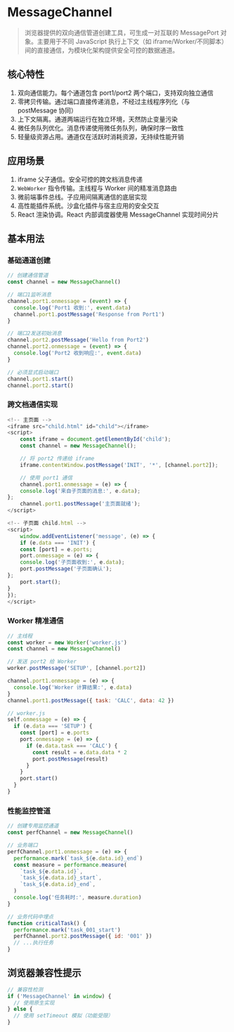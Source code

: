 # MessageChannel

> 浏览器提供的双向通信管道创建工具，可生成一对互联的 MessagePort 对象。主要用于不同 JavaScript 执行上下文（如
> iframe/Worker/不同脚本）间的直接通信，为模块化架构提供安全可控的数据通道。

## 核心特性

1. 双向通信能力。每个通道包含 port1/port2 两个端口，支持双向独立通信
2. 零拷贝传输。通过端口直接传递消息，不经过主线程序列化（与 postMessage 协同）
3. 上下文隔离。通道两端运行在独立环境，天然防止变量污染
4. 微任务队列优化。消息传递使用微任务队列，确保时序一致性
5. 轻量级资源占用。通道仅在活跃时消耗资源，无持续性能开销

## 应用场景

1. iframe 父子通信。安全可控的跨文档消息传递
2. `WebWorker` 指令传输。主线程与 Worker 间的精准消息路由
3. 微前端事件总线。子应用间隔离通信的底层实现
4. 高性能插件系统。沙盒化插件与宿主应用的安全交互
5. React 渲染协调。React 内部调度器使用 MessageChannel 实现时间分片

## 基本用法

### 基础通道创建

```js
// 创建通信管道
const channel = new MessageChannel()

// 端口1监听消息
channel.port1.onmessage = (event) => {
  console.log('Port1 收到:', event.data)
  channel.port1.postMessage('Response from Port1')
}

// 端口2发送初始消息
channel.port2.postMessage('Hello from Port2')
channel.port2.onmessage = (event) => {
  console.log('Port2 收到响应:', event.data)
}

// 必须显式启动端口
channel.port1.start()
channel.port2.start()
```

### 跨文档通信实现

```js
<!-- 主页面 -->
<iframe src="child.html" id="child"></iframe>
<script>
    const iframe = document.getElementById('child');
    const channel = new MessageChannel();

    // 将 port2 传递给 iframe
    iframe.contentWindow.postMessage('INIT', '*', [channel.port2]);

    // 使用 port1 通信
    channel.port1.onmessage = (e) => {
    console.log('来自子页面的消息:', e.data);
};
    channel.port1.postMessage('主页面就绪');
</script>

<!-- 子页面 child.html -->
<script>
    window.addEventListener('message', (e) => {
    if (e.data === 'INIT') {
    const [port] = e.ports;
    port.onmessage = (e) => {
    console.log('子页面收到:', e.data);
    port.postMessage('子页面确认');
};
    port.start();
}
});
</script>
```

### Worker 精准通信

```js
// 主线程
const worker = new Worker('worker.js')
const channel = new MessageChannel()

// 发送 port2 给 Worker
worker.postMessage('SETUP', [channel.port2])

channel.port1.onmessage = (e) => {
  console.log('Worker 计算结果:', e.data)
}
channel.port1.postMessage({ task: 'CALC', data: 42 })

// worker.js
self.onmessage = (e) => {
  if (e.data === 'SETUP') {
    const [port] = e.ports
    port.onmessage = (e) => {
      if (e.data.task === 'CALC') {
        const result = e.data.data * 2
        port.postMessage(result)
      }
    }
    port.start()
  }
}
```

### 性能监控管道

```js
// 创建专用监控通道
const perfChannel = new MessageChannel()

// 业务端口
perfChannel.port1.onmessage = (e) => {
  performance.mark(`task_${e.data.id}_end`)
  const measure = performance.measure(
    `task_${e.data.id}`,
    `task_${e.data.id}_start`,
    `task_${e.data.id}_end`,
  )
  console.log('任务耗时:', measure.duration)
}

// 业务代码中埋点
function criticalTask() {
  performance.mark('task_001_start')
  perfChannel.port2.postMessage({ id: '001' })
  // ...执行任务
}
```

## 浏览器兼容性提示

```js
// 兼容性检测
if ('MessageChannel' in window) {
  // 使用原生实现
} else {
  // 使用 setTimeout 模拟（功能受限）
}
```
